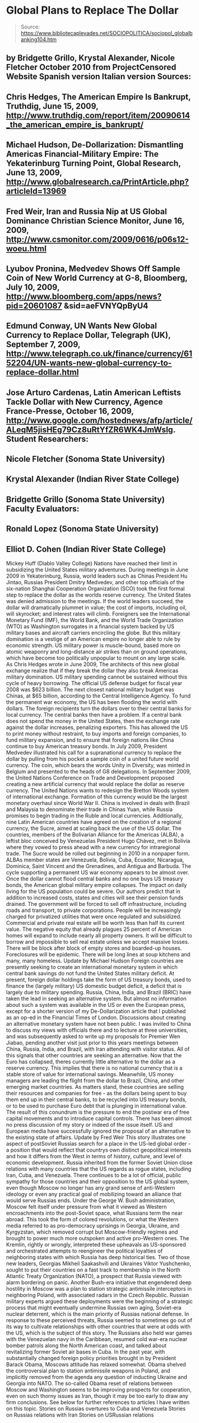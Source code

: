 # Global Plans to Replace The Dollar

> Source: https://www.bibliotecapleyades.net/SOCIOPOLITICA/sociopol_globalbanking104.htm

by Bridgette Grillo, Krystal Alexander, Nicole Fletcher
October 2010
from
ProjectCensored Website
Spanish version
Italian
version
Sources:
-
Chris Hedges, The
American Empire Is Bankrupt, Truthdig, June 15, 2009,
http://www.truthdig.com/report/item/20090614_the_american_empire_is_bankrupt/
-
Michael Hudson,
De-Dollarization: Dismantling Americas Financial-Military
Empire: The Yekaterinburg Turning Point, Global Research,
June 13, 2009,
http://www.globalresearch.ca/PrintArticle.php?articleId=13969
-
Fred Weir, Iran and
Russia Nip at US Global Dominance Christian Science
Monitor, June 16, 2009,
http://www.csmonitor.com/2009/0616/p06s12-woeu.html
-
Lyubov Pronina,
Medvedev Shows Off Sample Coin of New World Currency at
G-8, Bloomberg, July 10, 2009, http://www.bloomberg.com/apps/news?pid=20601087
&sid=aeFVNYQpByU4
-
Edmund Conway, UN
Wants New Global Currency to Replace Dollar, Telegraph
(UK), September 7, 2009,
http://www.telegraph.co.uk/finance/currency/6152204/UN-wants-new-global-currency-to-replace-dollar.html
-
Jose Arturo Cardenas,
Latin American Leftists Tackle Dollar with New Currency,
Agence France-Presse, October 16, 2009, http://www.google.com/hostednews/afp/article/ALeqM5jisHEg79Cz8uRtYfZR6WK4JmWsIg.
Student Researchers:
-
Nicole Fletcher (Sonoma
State University)
-
Krystal Alexander
(Indian River State College)
-
Bridgette Grillo
(Sonoma State University)
Faculty Evaluators:
-
Ronald Lopez (Sonoma
State University)
-
Elliot D. Cohen (Indian
River State College)
-
Mickey Huff (Diablo
Valley College)
Nations have reached their limit in subsidizing the United States
military adventures.
During meetings in June 2009 in Yekaterinburg,
Russia, world leaders such as Chinas President Hu Jintao, Russias
President Dmitry Medvedev, and other top officials of the six-nation
Shanghai Cooperation Organization (SCO)
took the first formal step to replace the dollar as the worlds reserve
currency.
The United States was denied admission to the
meetings.
If the world leaders succeed, the dollar will dramatically plummet
in value; the cost of imports, including oil, will skyrocket; and interest
rates will climb.
Foreigners see the International Monetary Fund (IMF),
the
World Bank, and the World Trade
Organization (WTO) as Washington surrogates in a financial system backed
by US military bases and aircraft carriers encircling the globe.
But this military domination is a vestige of an
American empire no longer able to rule by economic strength. US military
power is muscle-bound, based more on atomic weaponry and long-distance air
strikes than on ground operations, which have become too politically
unpopular to mount on any large scale.
As Chris Hedges wrote in June 2009,
The architects of this new global exchange
realize that if they break the dollar they also break Americas military
domination. US military spending cannot be sustained without this cycle
of heavy borrowing.
The official US defense budget for fiscal
year 2008 was $623 billion. The next closest national military budget
was Chinas, at $65 billion, according to the Central Intelligence
Agency.
To fund the permanent war economy, the US
has been flooding the world with dollars.
The foreign recipients turn the dollars over to
their central banks for local currency. The central banks then have a
problem. If a central bank does not spend the money in the United States,
then the exchange rate against the dollar increases, penalizing exporters.
This has allowed the US to print money without restraint, to buy imports and
foreign companies, to fund military expansion, and to ensure that foreign
nations like China continue to buy American treasury bonds.
In July 2009, President Medvedev illustrated his call for a supranational
currency to replace the dollar by pulling from his pocket a sample coin of a
united future world currency.
The coin, which bears the words Unity in
Diversity, was minted in Belgium and presented to the heads of G8
delegations.
In September 2009, the United Nations Conference on Trade and Development
proposed creating a new artificial currency that would replace the dollar as
reserve currency.
The United Nations wants to redesign the
Bretton Woods system of international
exchange. Formation of this currency would be the largest monetary overhaul
since World War II.
China is involved in deals with Brazil and
Malaysia to denominate their trade in Chinas Yuan, while Russia promises to
begin trading in the Ruble and local currencies.
Additionally, nine Latin American countries have agreed on the creation of a
regional currency, the Sucre, aimed at scaling back the use of the US
dollar. The countries, members of the Bolivarian Alliance for the
Americas (ALBA),
a leftist bloc conceived by Venezuelas President Hugo Chávez, met in
Bolivia where they vowed to press ahead with a new currency for
intraregional trade.
The Sucre would be rolled out beginning in 2010
in a nonpaper form. ALBAs member states are Venezuela, Bolivia, Cuba,
Ecuador, Nicaragua, Dominica, Saint Vincent and the Grenadines, and Antigua
and Barbuda.
The cycle supporting a permanent US war economy appears to be almost over.
Once the dollar cannot flood central banks and no one buys US treasury
bonds, the American
global military empire collapses.
The impact on daily living for the US population could be severe.
Our authors predict that in addition to increased costs, states and cities
will see their pension funds drained.
The government will be forced to sell off
infrastructure, including roads and transport, to private corporations.
People will be increasingly charged for privatized utilities that were once
regulated and subsidized. Commercial and private real estate will be worth
less than half its current value. The negative equity that already plagues
25 percent of American homes will expand to include nearly all property
owners.
It will be difficult to borrow and impossible to
sell real estate unless we accept massive losses. There will be block after
block of empty stores and boarded-up houses. Foreclosures will be epidemic.
There will be long lines at soup kitchens and
many, many homeless.
Update by Michael Hudson
Foreign countries are presently seeking to create an international monetary
system in which central bank savings do not fund the United States military
deficit.
At present, foreign dollar holdings take the
form of US treasury bonds, used to finance the (largely military) US
domestic budget deficit, a deficit that is largely due to military spending.
Russia, China, India, and Brazil (BRIC)
have taken the lead in seeking an alternative system.
But almost no information about such a system
was available in the US or even the European press, except for a shorter
version of my De-Dollarization article that I published as an op-ed in the
Financial Times of London.
Discussions about creating an alternative monetary system have not been
public. I was invited to China to discuss my views with officials there and
to lecture at three universities, and was subsequently asked to write up my
proposals for Premier Wen Jiabao, pending another visit just prior to this
years meetings between China, Russia, India, and Brazil, with Iran
attending with visitor status.
All of this signals that other countries are
seeking an alternative.
Now that the Euro has collapsed,
theres currently little alternative to the dollar as a reserve currency.
This implies that there is no national currency that is a stable store of
value for international savings.
Meanwhile, US money managers are leading the flight from the dollar to
Brazil, China, and other emerging market countries. As matters stand,
these countries are selling their resources and companies for free - as the
dollars being spent to buy them end up in their central banks, to be
recycled into US treasury bonds, or to be used to purchase Euro debt that is
plunging in international value.
The result of this conundrum is the pressure to end the postwar era of free
capital movements and to introduce capital controls.
There has been almost no press discussion of my story or indeed of the issue
itself. US and European media have successfully ignored the proposal of an
alternative to the existing state of affairs.
Update by Fred Weir
This story illustrates one aspect of postSoviet Russias search for a place
in the US-led global order - a position that would reflect that countrys
own distinct geopolitical interests and how it differs from the West in
terms of history, culture, and level of economic development.
Russia inherited from the former Soviet Union
close relations with many countries that the US regards as rogue states,
including Iran, Cuba, and Venezuela.
There continues to be a lot of official, public
sympathy for those countries and their opposition to the US global system,
even though Moscow no longer has any grand sense of anti-Western ideology or
even any practical goal of mobilizing toward an alliance that would serve
Russias ends.
Under the
George W. Bush
administration, Moscow felt itself under pressure from what it
viewed as Western encroachments into the post-Soviet space, what Russians
term the near abroad.
This took the form of colored revolutions, or
what the Western media referred to as pro-democracy uprisings in Georgia,
Ukraine, and Kyrgyzstan, which removed corrupt but Moscow-friendly regimes
and brought to power much more outspoken and active pro-Western ones. The
Kremlin, rightly or wrongly, interpreted these upheavals as US-sponsored and
orchestrated attempts to reengineer the political loyalties of neighboring
states with which Russia has deep historical ties.
Two of those new leaders, Georgias Mikheil
Saakashvili and Ukraines Viktor Yushchenko, sought to put their
countries on a fast track to membership in the North Atlantic Treaty
Organization (NATO),
a prospect that Russia viewed with alarm bordering on panic.
Another Bush-era initiative that
engendered deep hostility in Moscow was a plan to station strategic
antimissile interceptors in neighboring Poland, with associated radars in
the Czech Republic. Russian military experts argued these deployments were
the beginning of a strategic process that might eventually undermine
Russias own aging, Soviet-era nuclear deterrent, which is the main priority
of Russias national defense.
In response to these perceived threats, Russia seemed to sometimes go out of
its way to cultivate relationships with other countries that were at odds
with the US, which is the subject of this story. The Russians also held war
games with the Venezuelan navy in the Caribbean, resumed cold war-era
nuclear bomber patrols along the North American coast, and talked about
revitalizing former Soviet air bases in Cuba.
In the past year, with substantially changed foreign policy priorities
brought in by President
Barack Obama, Moscows attitude has
relaxed somewhat. Obama shelved the controversial plan to station
antimissile weapons in Poland, and implicitly removed from the agenda any
question of inducting Ukraine and Georgia into NATO.
The so-called Obama reset of relations between
Moscow and Washington seems to be improving prospects for cooperation, even
on such thorny issues as
Iran, though it may be too early to draw
any firm conclusions.
See below for further references to articles I have written on this topic.
Stories on Russias overtures to Cuba and
Venezuela
Stories on Russias relations with Iran
Stories on USRussian relations
